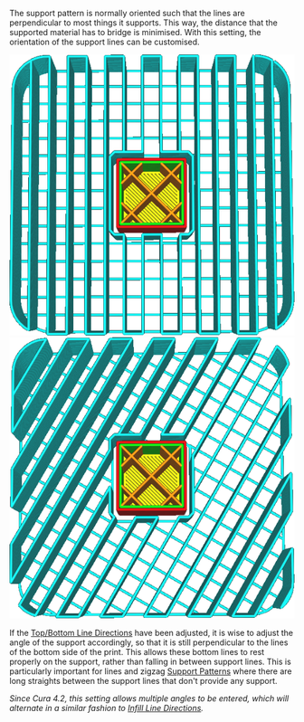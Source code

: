 The support pattern is normally oriented such that the lines are perpendicular to most things it supports. This way, the distance that the supported material has to bridge is minimised. With this setting, the orientation of the support lines can be customised.

![An angle of 0°](images/support_infill_angle_0.png)
![An angle of 30°](images/support_infill_angle_30.png)

If the [Top/Bottom Line Directions](skin_angles.md) have been adjusted, it is wise to adjust the angle of the support accordingly, so that it is still perpendicular to the lines of the bottom side of the print. This allows these bottom lines to rest properly on the support, rather than falling in between support lines. This is particularly important for lines and zigzag [Support Patterns](support_pattern.md) where there are long straights between the support lines that don't provide any support.

*Since Cura 4.2, this setting allows multiple angles to be entered, which will alternate in a similar fashion to [Infill Line Directions](infill_angles.md).*